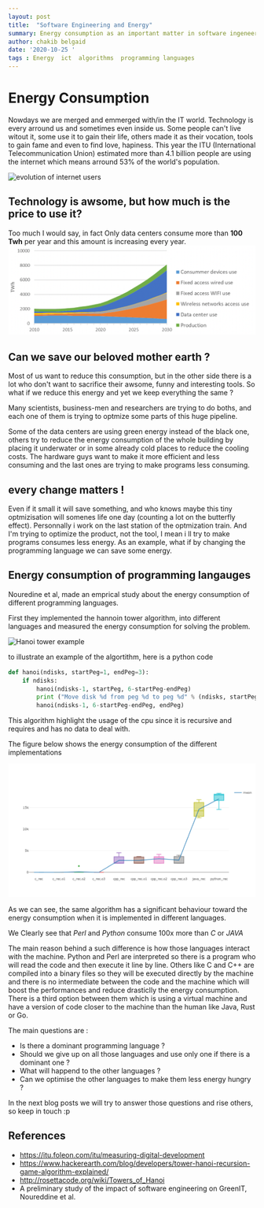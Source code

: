 ```yaml
---
layout: post
title:  "Software Engineering and Energy"
summary: Energy consumption as an important matter in software ingeneering as it is in hardware 
author: chakib belgaid
date: '2020-10-25 '
tags : Energy  ict  algorithms  programming languages 
---
```


# Energy Consumption 

Nowdays we are merged and emmerged with/in the IT world. Technology is every arround us and sometimes even inside us. Some people can't live witout it, some use it to gain their life, others made it as their vocation, tools to gain fame and even to find love, hapiness.
This year the ITU (International Telecommunication Union) estimated more than 4.1 billion people are using the internet which means arround 53% of the world's population.

![evolution of internet users](https://cdn.foleon.com/upload/16601/chart_1_new.014f8699df61.svg "Individuals using the Internet, 2005-2019")

## Technology is awsome, but how much is the price to use it?

Too much I would say, in fact Only data centers consume more than **100 Twh** per year and this amount is increasing every year.  
!["evolution of ict energy consumption](/assets/2020-10-25/images/evolution_of_ict_energy_consumption.png)

## Can we save our beloved mother earth ?

Most of us want to reduce this consumption, but in the other side there is a lot who don't want to sacrifice their awsome, funny and interesting tools. So what if we reduce this energy and yet we keep everything the same ?

Many scientists, business-men and researchers are trying to do boths, and each one of them is trying to optmize some parts of this huge pipeline.

Some of the data centers are using green energy instead of the black one, others try to reduce the energy consumption of the whole building by placing it underwater or in some already cold places to reduce the cooling costs.
The hardware guys want to make it more efficient and less consuming and the last ones are trying to make programs less consuming.

## every change matters ! 
Even if it small it will save something, and who knows maybe this tiny optmizisation will somenes life one day (counting a lot on the butterfly effect).
Personnally i work on the last station of the optmization train. And I'm trying to optimize the product, not the tool, I mean i ll try to make programs consumes less energy.
As an example, what if by changing the programming language we can save some energy.

## Energy consumption of programming langauges

Nouredine et al, made an emprical study about the energy consumption of different programming languages.

First they implemented the hannoin tower algorithm, into different languages and measured the energy consumption for solving the problem.

![Hanoi tower example](https://blog-c7ff.kxcdn.com/blog/wp-content/uploads/2016/12/Tower-of-hanoi.gif)

to illustrate an example of the algortithm, here is a python code 
```python
def hanoi(ndisks, startPeg=1, endPeg=3):
    if ndisks:
        hanoi(ndisks-1, startPeg, 6-startPeg-endPeg)
        print ("Move disk %d from peg %d to peg %d" % (ndisks, startPeg, endPeg) )
        hanoi(ndisks-1, 6-startPeg-endPeg, endPeg)
```

This algorithm highlight the usage of the cpu since it is recursive and requires and has no data to deal with.

The figure below shows the energy consumption of the different implementations 

![energy consumption of hannoi tower algorithm](/assets/2020-10-25/images/hannoiwithoutio.png)

As we can see, the same algorithm has a significant behaviour toward the energy consumption when it is implemented in different languages.

We Clearly see that *Perl* and *Python* consume 100x more than *C* or *JAVA*

The main reason behind a such difference is how those languages interact with the machine.
Python and Perl are interpreted so there is a program who will read the code and then execute it line by line. Others like C and C++ are compiled into a binary files so they will be executed directly by the machine and there is no intermediate between the code and the machine which will boost the performances and reduce drasticlly the energy consumption. There is a third option between them which is using a virtual machine and have a version of code closer to the machine than the human like Java, Rust or Go.

The main questions are :

- Is there a dominant programming language ?
- Should we give up on all those languages and use only one if there is a dominant one ?
- What will happend to the other languages ?
- Can we optimise the other languages to make them less energy hungry ?

In the next blog posts we will try to answer those questions and rise others, so keep in touch :p 


## References 
 - https://itu.foleon.com/itu/measuring-digital-development
 - https://www.hackerearth.com/blog/developers/tower-hanoi-recursion-game-algorithm-explained/
 - http://rosettacode.org/wiki/Towers_of_Hanoi
 - A preliminary study of the impact of software engineering on GreenIT, Noureddine et al.